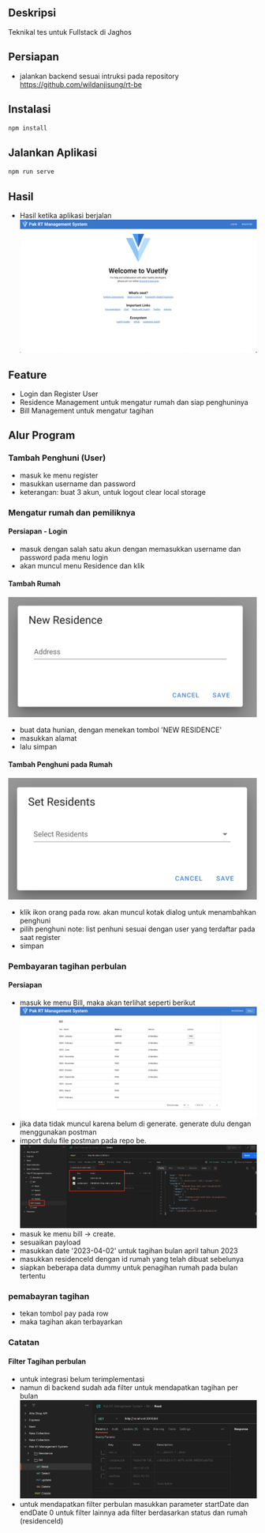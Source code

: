 ## Deskripsi
Teknikal tes untuk Fullstack di Jaghos

## Persiapan
- jalankan backend sesuai intruksi pada repository https://github.com/wildanjisung/rt-be
## Instalasi
```
npm install
```
## Jalankan Aplikasi
```bash
npm run serve
```
## Hasil
- Hasil ketika aplikasi berjalan
![Alt text](docs/image.png)

## Feature
- Login dan Register User
- Residence Management untuk mengatur rumah dan siap penghuninya
- Bill Management untuk mengatur tagihan

## Alur Program
### Tambah Penghuni (User)
- masuk ke menu register
- masukkan username dan password
- keterangan: buat 3 akun, untuk logout clear local storage

### Mengatur rumah dan pemiliknya
#### Persiapan - Login
- masuk dengan salah satu akun dengan memasukkan username dan password pada menu login
- akan muncul menu Residence dan klik
#### Tambah Rumah
![Alt text](docs/image1.png)
- buat data hunian, dengan menekan tombol 'NEW RESIDENCE'
- masukkan alamat
- lalu simpan

#### Tambah Penghuni pada Rumah
![Alt text](docs/image2.png)
- klik ikon orang pada row. akan muncul kotak dialog untuk menambahkan penghuni
- pilih penghuni
note: list penhuni sesuai dengan user yang terdaftar pada saat register
- simpan

### Pembayaran tagihan perbulan
#### Persiapan
- masuk ke menu Bill, maka akan terlihat seperti berikut
![Alt text](docs/image3.png)
- jika data tidak muncul karena belum di generate. generate dulu dengan menggunakan postman
- import dulu file postman pada repo be.
![Alt text](docs/image4.png)
- masuk ke menu bill -> create.
- sesuaikan payload
- masukkan date '2023-04-02' untuk tagihan bulan april tahun 2023
- masukkan residenceId dengan id rumah yang telah dibuat sebelunya
- siapkan beberapa data dummy untuk penagihan rumah pada bulan tertentu

### pemabayran tagihan
- tekan tombol pay pada row
- maka tagihan akan terbayarkan

### Catatan
#### Filter Tagihan perbulan
- untuk integrasi belum terimplementasi
- namun di backend sudah ada filter untuk mendapatkan tagihan per bulan
![Alt text](docs/image5.png)
- untuk mendapatkan filter perbulan masukkan parameter startDate dan endDate
0 untuk filter lainnya ada filter berdasarkan status dan rumah (residenceId)
